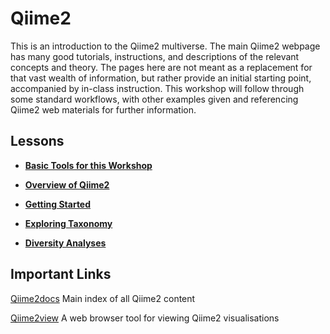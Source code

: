 # Qiime2

This is an introduction to the Qiime2 multiverse. The main Qiime2 webpage has many good tutorials, instructions, and descriptions of the relevant concepts and theory. The pages here are not meant as a replacement for that vast wealth of information, but rather provide an initial starting point, accompanied by in-class instruction. This workshop will follow through some standard workflows, with other examples given and referencing Qiime2 web materials for further information.


## Lessons

* [**Basic Tools for this Workshop**](Metabarcoding_Basics.md)

* [**Overview of Qiime2**](overview.md)

* [**Getting Started**](chapters/getting_started.md)

* [**Exploring Taxonomy**](taxonomy_assignment/Exploring_Taxonomy_Assignment)

* [**Diversity Analyses**](diversity_analyses/diversity_analyses.md)


## Important Links

[Qiime2docs](https://docs.qiime2.org/2019.10/) Main index of all Qiime2 content

[Qiime2view](https://view.qiime2.org/) A web browser tool for viewing Qiime2 visualisations


